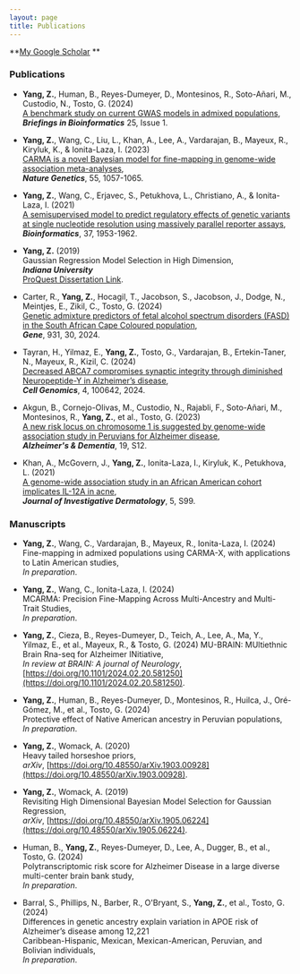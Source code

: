 ```yaml
---
layout: page
title: Publications
---
```


**[My Google Scholar](https://scholar.google.com/citations?user=RfZql4EAAAAJ&hl=en&oi=sra) **


### Publications


- **Yang, Z.**, Human, B., Reyes-Dumeyer, D., Montesinos, R., Soto-Añari, M., Custodio, N., Tosto, G. (2024)  
  [A benchmark study on current GWAS models in admixed populations](https://doi.org/10.1093/bib/bbad437), **_Briefings in Bioinformatics_** 25, Issue 1.  

- **Yang, Z.**, Wang, C., Liu, L., Khan, A., Lee, A., Vardarajan, B., Mayeux, R., Kiryluk, K., & Ionita-Laza, I. (2023)  
  [CARMA is a novel Bayesian model for fine-mapping in genome-wide association meta-analyses](https://doi.org/10.1038/s41588-023-01392-0),  
  **_Nature Genetics_**, 55, 1057-1065.  

- **Yang, Z.**, Wang, C., Erjavec, S., Petukhova, L., Christiano, A., & Ionita-Laza, I. (2021)  
  [A semisupervised model to predict regulatory effects of genetic variants at single nucleotide resolution using massively parallel reporter assays](https://doi.org/10.1093/bioinformatics/btab040),  
  **_Bioinformatics_**, 37, 1953-1962.  

- **Yang, Z.** (2019)  
  Gaussian Regression Model Selection in High Dimension,  
  **_Indiana University_**  
  [ProQuest Dissertation Link](https://www.proquest.com/dissertations-theses/gaussian-regression-model-selection-high/docview/2305475052/se-2?accountid=10226).  

- Carter, R., **Yang, Z.**, Hocagil, T., Jacobson, S., Jacobson, J., Dodge, N., Meintjes, E., Zikil, C., Tosto, G. (2024)  
  [Genetic admixture predictors of fetal alcohol spectrum disorders (FASD) in the South African Cape Coloured population](https://doi.org/10.1016/j.gene.2024.148854),  
  **_Gene_**, 931, 30, 2024.  

- Tayran, H., Yilmaz, E., **Yang, Z.**, Tosto, G., Vardarajan, B., Ertekin-Taner, N., Mayeux, R., Kizil, C. (2024)  
  [Decreased ABCA7 compromises synaptic integrity through diminished Neuropeptide-Y in Alzheimer’s disease](https://doi.org/10.1016/j.xgen.2024.100642),  
  **_Cell Genomics_**, 4, 100642, 2024.  

- Akgun, B., Cornejo-Olivas, M., Custodio, N., Rajabli, F., Soto-Añari, M., Montesinos, R., **Yang, Z.**, et al., Tosto, G. (2023)  
  [A new risk locus on chromosome 1 is suggested by genome-wide association study in Peruvians for Alzheimer disease](https://doi.org/10.1002/alz.077859),  
  **_Alzheimer's & Dementia_**, 19, S12.  

- Khan, A., McGovern, J., **Yang, Z.**, Ionita-Laza, I., Kiryluk, K., Petukhova, L. (2021)  
  [A genome-wide association study in an African American cohort implicates IL-12A in acne](https://doi.org/10.1016/j.jid.2021.02.597),  
  **_Journal of Investigative Dermatology_**, 5, S99.

### Manuscripts

- **Yang, Z.**, Wang, C., Vardarajan, B., Mayeux, R., Ionita-Laza, I. (2024)  
  Fine-mapping in admixed populations using CARMA-X, with applications to Latin American studies,  
  _In preparation_.  

- **Yang, Z.**, Wang, C., Ionita-Laza, I. (2024)  
  MCARMA: Precision Fine-Mapping Across Multi-Ancestry and Multi-Trait Studies,  
  _In preparation_.  

- **Yang, Z.**, Cieza, B., Reyes-Dumeyer, D., Teich, A., Lee, A., Ma, Y., Yilmaz, E., et al., Mayeux, R., & Tosto, G. (2024)
  MU-BRAIN: MUltiethnic Brain Rna-seq for Alzheimer INitiative,  
  _In review at BRAIN: A journal of Neurology_, [https://doi.org/10.1101/2024.02.20.581250](https://doi.org/10.1101/2024.02.20.581250).  

- **Yang, Z.**, Human, B., Reyes-Dumeyer, D., Montesinos, R., Huilca, J., Oré-Gómez, M., et al., Tosto, G. (2024)  
  Protective effect of Native American ancestry in Peruvian populations,  
  _In preparation_.  

- **Yang, Z.**, Womack, A. (2020)  
  Heavy tailed horseshoe priors,  
  _arXiv_, [https://doi.org/10.48550/arXiv.1903.00928](https://doi.org/10.48550/arXiv.1903.00928).  

- **Yang, Z.**, Womack, A. (2019)  
  Revisiting High Dimensional Bayesian Model Selection for Gaussian Regression,  
  _arXiv_, [https://doi.org/10.48550/arXiv.1905.06224](https://doi.org/10.48550/arXiv.1905.06224).  

- Human, B., **Yang, Z.**, Reyes-Dumeyer, D., Lee, A., Dugger, B., et al., Tosto, G. (2024)  
  Polytranscriptomic risk score for Alzheimer Disease in a large diverse multi-center brain bank study,  
  _In preparation_.  

- Barral, S., Phillips, N., Barber, R., O'Bryant, S., **Yang, Z.**, et al., Tosto, G. (2024)  
  Differences in genetic ancestry explain variation in APOE risk of Alzheimer’s disease among 12,221  
  Caribbean-Hispanic, Mexican, Mexican-American, Peruvian, and Bolivian individuals,  
  _In preparation_.

